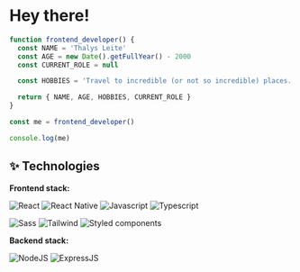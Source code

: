 # Hey there! <br />

```typescript
function frontend_developer() {
  const NAME = 'Thalys Leite'
  const AGE = new Date().getFullYear() - 2000
  const CURRENT_ROLE = null

  const HOBBIES = 'Travel to incredible (or not so incredible) places.'

  return { NAME, AGE, HOBBIES, CURRENT_ROLE }
}

const me = frontend_developer()

console.log(me)
```

## ✨ Technologies

**Frontend stack:**

![React](https://img.shields.io/badge/React-20232A?style=for-the-badge&logo=react&logoColor=61DAFB)
![React Native](https://img.shields.io/badge/React_Native-20232A?style=for-the-badge&logo=react&logoColor=61DAFB)
![Javascript](https://img.shields.io/badge/JavaScript-F7DF1E?style=for-the-badge&logo=javascript&logoColor=black)
![Typescript](https://img.shields.io/badge/TypeScript-007ACC?style=for-the-badge&logo=typescript&logoColor=white)

![Sass](https://img.shields.io/badge/Sass-CC6699?style=for-the-badge&logo=sass&logoColor=white)
![Tailwind](https://img.shields.io/badge/Tailwind_CSS-38B2AC?style=for-the-badge&logo=tailwind-css&logoColor=white)
![Styled components](https://img.shields.io/badge/styled--components-DB7093?style=for-the-badge&logo=styled-components&logoColor=white)

**Backend stack:**

![NodeJS](https://img.shields.io/badge/Node.js-43853D?style=for-the-badge&logo=node.js&logoColor=white)
![ExpressJS](https://img.shields.io/badge/Express.js-404D59?style=for-the-badge)
